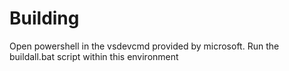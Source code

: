 # Building

Open powershell in the vsdevcmd provided by microsoft.
Run the buildall.bat script within this environment
